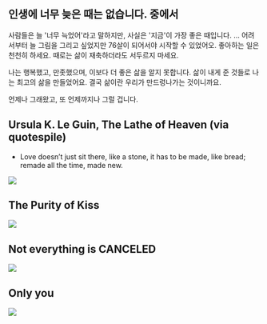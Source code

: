## 인생에 너무 늦은 때는 없습니다. 중에서

사람들은 늘 '너무 늑었어'라고 말하지만, 사실은 '지금'이 가장 좋은 때입니다. ... 어려서부터 늘 그림을 그리고 싶었지만 76살이 되어서야 시작할 수 있었어오. 좋아하는 일은 천천히 하세요. 때로는 삶이 재축하더라도 서두르지 마세요.

나는 행복했고, 만좃했으며, 이보다 더 좋은 삶을 알지 못합니다. 삶이 내게 준 것들로 나는 최고의 삶을 만들었어요. 결국 삶이란 우리가 만드렁나가는 것이니까요. 

언제나 그래왔고, 또 언제까지나 그럴 겁니다.


## Ursula K. Le Guin, The Lathe of Heaven (via quotespile)
* Love doesn’t just sit there, like a stone, it has to be made, like bread; remade all the time, made new.

<img src="https://64.media.tumblr.com/5e1fa4fd49db6feb9bfdadb9b6f8a8b4/tumblr_n7y79zTlMp1qz6f9yo1_1280.jpg">

## The Purity of Kiss
<img src="https://64.media.tumblr.com/4c0be33dc912032299f1817d1c567d3c/0fdf03ed9f7e6742-eb/s1280x1920/ecc2b6633e5428a5e8d44cbd4eb344817e87003b.jpg">

## Not everything is CANCELED
<img src="https://64.media.tumblr.com/edd108c22306fa7c2bb50a004594fb91/3f9e0b3a3bca1968-9c/s640x960/6d9cd52163d025a29f182b740fffd2722abf4c2f.jpg">

## Only you
<img src="https://64.media.tumblr.com/f7d5b60fcd72655317d34295303545f2/60729671057e06c7-e3/s500x750/80f23008d41c1741dcca2c33a263a44b45b29204.jpg">

